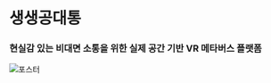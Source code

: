 # 생생공대통
### 현실감 있는 비대면 소통을 위한 실제 공간 기반 VR 메타버스 플랫폼


![포스터](https://user-images.githubusercontent.com/78535339/169461184-0979aa94-8535-4cba-b2b6-919addd1d39e.jpg)
